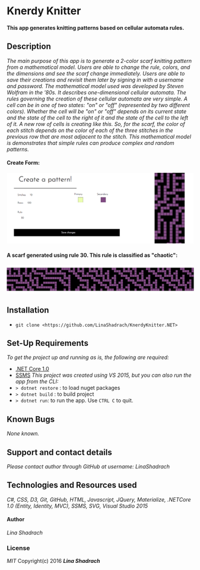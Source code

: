 
# Knerdy Knitter
#### This app generates knitting patterns based on cellular automata rules.
## Description
_The main purpose of this app is to generate a 2-color scarf knitting pattern from a mathematical model. Users are able to change the rule, colors, and the dimensions and see the scarf change immediately. Users are able to save their creations and revisit them later by signing in with a username and password. The mathematical model used was developed by Steven Wolfram in the '80s. It describes one-dimensional cellular automata. The rules governing the creation of these cellular automata are very simple. A cell can be in one of two states: "on" or "off" (represented by two different colors). Whether the cell will be "on" or "off" depends on its current state and the state of the cell to the right of it and the state of the cell to the left of it. A new row of cells is creating like this. So, for the scarf, the color of each stitch depends on the color of each of the three stitches in the previous row that are most adjacent to the stitch. This mathematical model is demonstrates that simple rules can produce complex and random patterns._

#### Create Form: 
![alt-text](https://github.com/LinaShadrach/KnerdyKnitter/blob/master/create-pattern-img.png)

#### A scarf generated using rule 30. This rule is classified as "chaotic":
![alt-text](https://github.com/LinaShadrach/KnerdyKnitter/blob/master/scarf-img.png)

## Installation

* `git clone <https://github.com/LinaShadrach/KnerdyKnitter.NET>`

## Set-Up Requirements
_To get the project up and running as is, the following are required:_
* [.NET Core 1.0](https://www.microsoft.com/net/core#windowsvs2015)
* [SSMS](https://docs.microsoft.com/en-us/sql/ssms/download-sql-server-management-studio-ssms)
_This project was created using VS 2015, but you can also run the app from the CLI:_
* `> dotnet restore` : to load nuget packages
* `> dotnet build` : to build project
* `> dotnet run`: to run the app. Use `CTRL C` to quit.

## Known Bugs

_None known._

## Support and contact details
_Please contact author through GitHub at username: LinaShadrach_

## Technologies and Resources used
_C#, CSS, D3, Git, GitHub, HTML, Javascript, JQuery, Materialize, .NETCore 1.0 (Entity, Identity, MVC), SSMS, SVG, Visual Studio 2015_

#### Author
_Lina Shadrach_

### License
_MIT_
 Copyright(c) 2016 ***Lina Shadrach***
